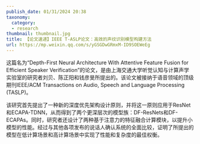 ```yaml
---
publish_date: 01/31/2024 20:38
taxonomy:
  category:
  - research
thumbnail: thumbnail.jpg
title: 【论文速递】IEEE T-ASLP论文：高效的声纹识别模型构建方法
url: https://mp.weixin.qq.com/s/yGSGDwGRmxM-ID9SOEWeEg
---
```

这篇名为“Depth-First Neural Architecture With Attentive Feature Fusion for Efficient Speaker Verification”的论文，是由上海交通大学听觉认知与计算声学实验室的研究者刘贝、陈正阳和钱彦旻所提出的。该论文被接纳于语音领域的顶级期刊IEEE/ACM Transactions on Audio, Speech and Language Processing (TASLP)。

该研究首先提出了一种新的深度优先架构设计原则，并将这一原则应用于ResNet和ECAPA-TDNN，从而得到了两个更深层次的模型族：DF-ResNets和DF-ECAPAs。同时，研究者还设计了两种基于注意力的特征融合计算模块，以提升小模型的性能。经过与其他各项发布的说话人确认系统的全面比较，证明了所提出的模型在低计算场景和高计算场景中实现了性能和复杂度的最佳权衡。